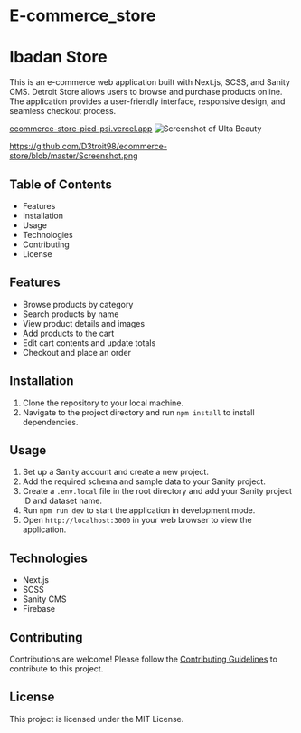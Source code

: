 # E-commerce_store

# Ibadan Store

This is an e-commerce web application built with Next.js, SCSS, and Sanity CMS. Detroit Store allows users to browse and purchase products online. The application provides a user-friendly interface, responsive design, and seamless checkout process.

[ecommerce-store-pied-psi.vercel.app](ecommerce-store-pied-psi.vercel.app)
![Screenshot of Ulta Beauty](Screenshot.png)

https://github.com/D3troit98/ecommerce-store/blob/master/Screenshot.png
## Table of Contents

- Features
- Installation
- Usage
- Technologies
- Contributing
- License

## Features

- Browse products by category
- Search products by name
- View product details and images
- Add products to the cart
- Edit cart contents and update totals
- Checkout and place an order

## Installation

1. Clone the repository to your local machine.
2. Navigate to the project directory and run `npm install` to install dependencies.

## Usage

1. Set up a Sanity account and create a new project.
2. Add the required schema and sample data to your Sanity project.
3. Create a `.env.local` file in the root directory and add your Sanity project ID and dataset name.
4. Run `npm run dev` to start the application in development mode.
5. Open `http://localhost:3000` in your web browser to view the application.

## Technologies

- Next.js
- SCSS
- Sanity CMS
- Firebase

## Contributing

Contributions are welcome! Please follow the [Contributing Guidelines](CONTRIBUTING.md) to contribute to this project.

## License

This project is licensed under the MIT License.
